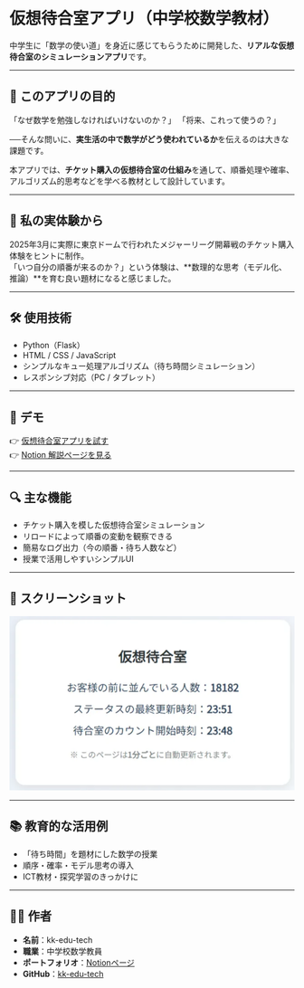 # 仮想待合室アプリ（中学校数学教材）

中学生に「数学の使い道」を身近に感じてもらうために開発した、**リアルな仮想待合室のシミュレーションアプリ**です。

---

## 🎯 このアプリの目的

「なぜ数学を勉強しなければいけないのか？」
「将来、これって使うの？」

──そんな問いに、**実生活の中で数学がどう使われているか**を伝えるのは大きな課題です。

本アプリでは、**チケット購入の仮想待合室の仕組み**を通して、順番処理や確率、アルゴリズム的思考などを学べる教材として設計しています。

---

## 🧪 私の実体験から

2025年3月に実際に東京ドームで行われたメジャーリーグ開幕戦のチケット購入体験をヒントに制作。  
「いつ自分の順番が来るのか？」という体験は、**数理的な思考（モデル化、推論）**を育む良い題材になると感じました。

---

## 🛠 使用技術

- Python（Flask）  
- HTML / CSS / JavaScript  
- シンプルなキュー処理アルゴリズム（待ち時間シミュレーション）  
- レスポンシブ対応（PC / タブレット）

---

## 🚀 デモ

👉 [仮想待合室アプリを試す](https://kk-edu-tech.github.io/kasou-room/)  
👉 [Notion 解説ページを見る](https://raspy-store-96c.notion.site/24288083f5268078a675dd9345b47b4d?source=copy_link)

---

## 🔍 主な機能

- チケット購入を模した仮想待合室シミュレーション
- リロードによって順番の変動を観察できる
- 簡易なログ出力（今の順番・待ち人数など）
- 授業で活用しやすいシンプルUI

---

## 📸 スクリーンショット

![仮想待合室アプリ画面](./screenshot_kasou_room.png)

---

## 📚 教育的な活用例

- 「待ち時間」を題材にした数学の授業
- 順序・確率・モデル思考の導入
- ICT教材・探究学習のきっかけに

---

## 🙋‍♂️ 作者

- **名前**：kk-edu-tech  
- **職業**：中学校数学教員  
- **ポートフォリオ**：[Notionページ](https://raspy-store-96c.notion.site/kk-edu-tech-24288083f526807ea506d0358fb1b94c?source=copy_link)  
- **GitHub**：[kk-edu-tech](https://github.com/kk-edu-tech)

